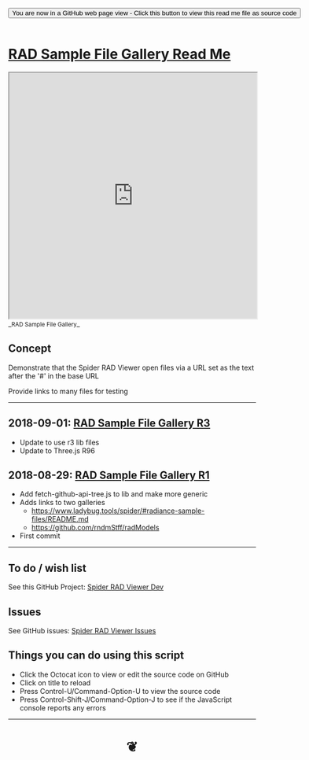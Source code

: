 
<span style=display:none; >[You are now in a GitHub source code view - click this link to view Read Me file as a web page]( https://www.ladybug.tools/spider-rad-viewer/#cookbook/rad-sample-file-gallery/README.md "View file as a web page." ) </span>

<div><input type=button class = "btn btn-secondary btn-sm" onclick=window.location.href="https://github.com/ladybug-tools/spider-rad-viewer/tree/master/cookbook/rad-sample-file-gallery"
value="You are now in a GitHub web page view - Click this button to view this read me file as source code" ></div>

<br>

# [RAD Sample File Gallery Read Me]( #cookbook/rad-sample-file-gallery/README.md )


<iframe src=https://www.ladybug.tools/spider-rad-viewer/cookbook/rad-sample-file-gallery/index.html width=100% height=500px >Iframes are not viewable in GitHub source code views</iframe>
_<small>RAD Sample File Gallery</small>_



## Concept

Demonstrate that the Spider RAD Viewer open files via a URL set as the text after the '#' in the base URL

Provide links to many files for testing

***

## 2018-09-01: [RAD Sample File Gallery R3]( https://www.ladybug.tools/spider-rad-viewer/cookbook/rad-sample-file-gallery/r3/rad-sample-file-gallery.html )

* Update to use r3 lib files
* Update to Three.js R96


## 2018-08-29: [RAD Sample File Gallery R1]( https://www.ladybug.tools/spider-rad-viewer/cookbook/rad-sample-file-gallery/r1/rad-sample-file-gallery.html )

* Add fetch-github-api-tree.js to lib and make more generic
* Adds links to two galleries
	* https://www.ladybug.tools/spider/#radiance-sample-files/README.md
	* https://github.com/rndmStff/radModels
* First commit

***

## To do / wish list

See this GitHub Project: [Spider RAD Viewer Dev]( https://github.com/ladybug-tools/spider-rad-viewer/projects/1 )


## Issues

See GitHub issues: [Spider RAD Viewer Issues]( https://github.com/ladybug-tools/spider-rad-viewer/issues )


## Things you can do using this script

* Click the Octocat icon to view or edit the source code on GitHub
* Click on title to reload
* Press Control-U/Command-Option-U to view the source code
* Press Control-Shift-J/Command-Option-J to see if the JavaScript console reports any errors


***

# <center title="hello!" ><a href=javascript:window.scrollTo(0,0); style=text-decoration:none; > ❦ </a></center>

